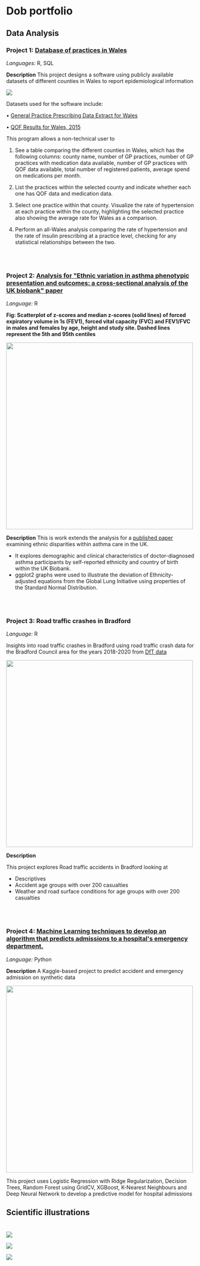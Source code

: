 # Dob portfolio

## Data Analysis
### Project 1: [Database of practices in Wales](https://github.com/DobgimaM/Wales-database)
*Languages:* R, SQL

**Description**
This project designs a software using publicly available datasets of different counties in Wales to report epidemiological information 

![](https://github.com/DobgimaM/Wales-database/blob/main/Hypertension%20rate%20in%20a%20selected%20practice%20in%20Dyfed.png)

Datasets used for the software include:

• [General Practice Prescribing Data Extract for Wales](http://www.primarycareservices.wales.nhs.uk/general-practice-prescribing-dataextrac)
 
• [QOF Results for Wales, 2015](https://www.gpcontract.co.uk/browse/WAL/15)

This program allows a non-technical user to

1. See a table comparing the different counties in Wales, which has the following
columns: county name, number of GP practices, number of GP practices with medication data
available, number of GP practices with QOF data available, total number of registered patients,
average spend on medications per month.

2. List the practices within the selected county and indicate whether each
one has QOF data and medication data.

3. Select one practice within that county. Visualize the rate of hypertension at
each practice within the county, highlighting the selected practice also showing the average rate
for Wales as a comparison.

4. Perform an all-Wales analysis comparing the rate of hypertension and the rate of insulin
prescribing at a practice level, checking for any statistical relationships between the two.
<br>
<br>

### Project 2: [Analysis for "Ethnic variation in asthma phenotypic presentation and outcomes: a cross-sectional analysis of the UK biobank" paper](https://github.com/DobgimaM/Data-analysis-for-respiratory-health-data)

*Language:* R

**Fig: Scatterplot of z-scores and median z-scores (solid lines) of forced expiratory volume in 1s (FEV1), forced vital capacity (FVC) and FEV1/FVC in males and females by age, height and study site. Dashed lines represent the 5th and 95th centiles**

<img src="https://github.com/DobgimaM/Dob_portfolio/blob/main/Scatter%20plots.png" width="500" />

<!--[](https://github.com/DobgimaM/Dob_portfolio/blob/main/Scatter%20plots.png)-->

**Description**
This is work extends the analysis for a [published paper](https://thorax.bmj.com/content/early/2023/12/07/thorax-2023-221101) examining ethnic disparities within asthma care in the UK.
- It explores demographic and clinical characteristics of doctor-diagnosed asthma participants by self-reported ethnicity and country of birth within the UK Biobank.
- ggplot2 graphs were used to illustrate the deviation of Ethnicity-adjusted equations from the Global Lung Initiative using properties of the Standard Normal Distribution.
<br>
<br>

### Project 3: Road traffic crashes in Bradford

*Language:* R

Insights into road traffic crashes in Bradford using road traffic crash data for the Bradford Council area for the years 2018-2020 from [DfT data](https://www.gov.uk/government/publications/road-accidents-and-safety-statistics-notes-and-definitions/reported-road-casualties-in-great-britain-notes-definitions-symbols-and-conventions)

<img src="https://github.com/DobgimaM/Road-accidents-in-Bradford/blob/main/Casualty%20and%20accident%20rates.png" width="500" />

**Description**

This project explores Road traffic accidents in Bradford looking at
- Descriptives
- Accident age groups with over 200 casualties
- Weather and road surface conditions for age groups with over 200 casualties
<br>
<br>

### Project 4: [Machine Learning techniques to develop an algorithm that predicts admissions to a hospital's emergency department.](https://www.kaggle.com/code/blakptico/group-8-ed-dataset) 
*Language:* Python

**Description**
A Kaggle-based project to predict accident and emergency admission on synthetic data

<img src="https://github.com/DobgimaM/Dob_portfolio/blob/main/Feature%20selection.png" width="500" />

This project uses Logistic Regression with Ridge Regularization, Decision Trees, Random Forest using GridCV, XGBoost, K-Nearest Neighbours and Deep Neural Network to develop a predictive model for hospital admissions

## Scientific illustrations
# 
![](https://github.com/DobgimaM/Dob-Portfolio/blob/main/DNA%20lock%20and%20key.png)

![](https://github.com/DobgimaM/Dob-Portfolio/blob/main/Trypanosoma%20mechanism.png)

![](https://github.com/DobgimaM/Dob-Portfolio/blob/main/DNA%20helix.png)
